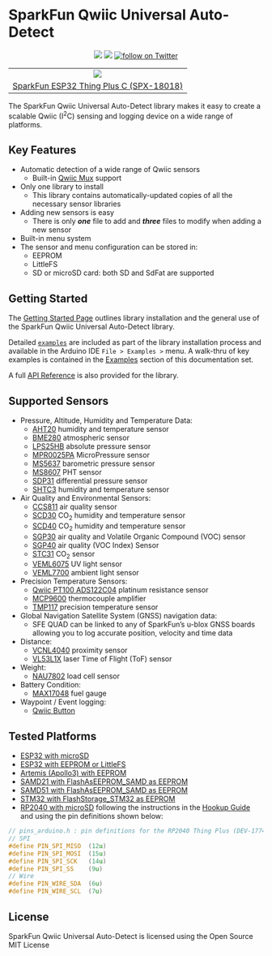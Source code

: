 # SparkFun Qwiic Universal Auto-Detect

<p align="center">
		<a href="https://github.com/sparkfun/SparkFun_Qwiic_Universal_Auto-Detect/issues" alt="Issues">
				<img src="https://img.shields.io/github/issues/sparkfun/SparkFun_Qwiic_Universal_Auto-Detect.svg" /></a>
		<a href="https://github.com/sparkfun/SparkFun_Qwiic_Universal_Auto-Detect/blob/master/LICENSE" alt="License">
				<img src="https://img.shields.io/badge/license-MIT-blue.svg" /></a>
		<a href="https://twitter.com/intent/follow?screen_name=sparkfun">
						<img src="https://img.shields.io/twitter/follow/sparkfun.svg?style=social&logo=twitter"
								alt="follow on Twitter"></a>
</p>

<table class="table table-hover table-striped table-bordered">
	<tr align="center">
	 <td><a href="https://www.sparkfun.com/products/18018"><img src="https://cdn.sparkfun.com//assets/parts/1/7/2/3/9/18018-Thing_Plus_C_-_ESP32_WROOM-01.jpg"></a></td>
	</tr>
	<tr align="center">
		<td><a href="https://www.sparkfun.com/products/18018">SparkFun ESP32 Thing Plus C (SPX-18018)</a></td>
	</tr>
</table>

The SparkFun Qwiic Universal Auto-Detect library makes it easy to create a scalable Qwiic (I<sup>2</sup>C) sensing and logging device on a wide range of platforms.

## Key Features

- Automatic detection of a wide range of Qwiic sensors
	- Built-in [Qwiic Mux](https://www.sparkfun.com/products/16784) support
- Only one library to install
	- This library contains automatically-updated copies of all the necessary sensor libraries
- Adding new sensors is easy
	- There is only _**one**_ file to add and _**three**_ files to modify when adding a new sensor
- Built-in menu system
- The sensor and menu configuration can be stored in:
	- EEPROM
	- LittleFS
	- SD or microSD card: both SD and SdFat are supported

## Getting Started

The [Getting Started Page](intro.md) outlines library installation and the general use of the SparkFun Qwiic Universal Auto-Detect library. 

Detailed [`examples`](https://github.com/sparkfun/SparkFun_Qwiic_Universal_Auto-Detect/blob/main/examples) are included as part of the library installation process and available in the Arduino IDE `File > Examples >` menu. A walk-thru of key examples is contained in the [Examples](https://sparkfun.github.io/SparkFun_Qwiic_Universal_Auto-Detect/sparkfun-qwiic-universal-auto-detect-examples/ex_01_Thing_Plus_C/) section of this documentation set. 

A full [API Reference](api_SFE_QUAD_Sensors.md) is also provided for the library.

## Supported Sensors

- Pressure, Altitude, Humidity and Temperature Data:
	- [AHT20](https://www.sparkfun.com/products/16618) humidity and temperature sensor
	- [BME280](https://www.sparkfun.com/products/15440) atmospheric sensor
	- [LPS25HB](https://www.sparkfun.com/products/14767) absolute pressure sensor
	- [MPR0025PA](https://www.sparkfun.com/products/16476) MicroPressure sensor
	- [MS5637](https://www.sparkfun.com/products/14688) barometric pressure sensor
	- [MS8607](https://www.sparkfun.com/products/16298) PHT sensor
	- [SDP31](https://www.sparkfun.com/products/17874) differential pressure sensor
	- [SHTC3](https://www.sparkfun.com/products/16467) humidity and temperature sensor
- Air Quality and Environmental Sensors:
	- [CCS811](https://www.sparkfun.com/products/14193) air quality sensor
	- [SCD30](https://www.sparkfun.com/products/15112) CO<sub>2</sub> humidity and temperature sensor
	- [SCD40](https://www.sparkfun.com/products/18365) CO<sub>2</sub> humidity and temperature sensor
	- [SGP30](https://www.sparkfun.com/products/16531) air quality and Volatile Organic Compound (VOC) sensor
	- [SGP40](https://www.sparkfun.com/products/17729) air quality (VOC Index) Sensor
	- [STC31](https://www.sparkfun.com/products/18385) CO<sub>2</sub> sensor
	- [VEML6075](https://www.sparkfun.com/products/15089) UV light sensor
	- [VEML7700](https://www.sparkfun.com/products/18981) ambient light sensor
- Precision Temperature Sensors:
	- [Qwiic PT100 ADS122C04](https://www.sparkfun.com/products/16770) platinum resistance sensor
	- [MCP9600](https://www.sparkfun.com/products/16294) thermocouple amplifier
	- [TMP117](https://www.sparkfun.com/products/15805) precision temperature sensor
- Global Navigation Satellite System (GNSS) navigation data:
	- SFE QUAD can be linked to any of SparkFun’s u-blox GNSS boards allowing you to log accurate position, velocity and time data
- Distance:
	- [VCNL4040](https://www.sparkfun.com/products/15177) proximity sensor
	- [VL53L1X](https://www.sparkfun.com/products/14722) laser Time of Flight (ToF) sensor
- Weight:
	- [NAU7802](https://www.sparkfun.com/products/15242) load cell sensor
- Battery Condition:
	- [MAX17048](https://www.sparkfun.com/products/17715) fuel gauge
- Waypoint / Event logging:
	- [Qwiic Button](https://www.sparkfun.com/products/15932)

## Tested Platforms

- [ESP32 with microSD](https://www.sparkfun.com/products/18018)
- [ESP32 with EEPROM or LittleFS](https://www.sparkfun.com/products/15663)
- [Artemis (Apollo3) with EEPROM](https://www.sparkfun.com/products/15574)
- [SAMD21 with FlashAsEEPROM_SAMD as EEPROM](https://www.sparkfun.com/products/14812)
- [SAMD51 with FlashAsEEPROM_SAMD as EEPROM](https://www.sparkfun.com/products/14713)
- [STM32 with FlashStorage_STM32 as EEPROM](https://www.sparkfun.com/products/17712)
- [RP2040 with microSD](https://www.sparkfun.com/products/17745) following the instructions in the [Hookup Guide](https://learn.sparkfun.com/tutorials/rp2040-thing-plus-hookup-guide/software-overview) and using the pin definitions shown below:

```c++
// pins_arduino.h : pin definitions for the RP2040 Thing Plus (DEV-17745)
// SPI
#define PIN_SPI_MISO  (12u)
#define PIN_SPI_MOSI  (15u)
#define PIN_SPI_SCK   (14u)
#define PIN_SPI_SS    (9u)
// Wire
#define PIN_WIRE_SDA  (6u)
#define PIN_WIRE_SCL  (7u)
```

## License

SparkFun Qwiic Universal Auto-Detect is licensed using the Open Source MIT License